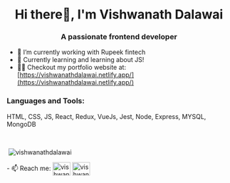 <h1 align="center">Hi there👋, I'm Vishwanath Dalawai</h1>
<h3 align="center">A passionate frontend developer</h3>


- 🔭 I’m currently working with Rupeek fintech
- 🌱 Currently learning and learning about JS!
- 👨‍💻 Checkout my portfolio website at: [https://vishwanathdalawai.netlify.app/](https://vishwanathdalawai.netlify.app/)


<h3 align="left">Languages and Tools:</h3>
HTML, CSS, JS, React, Redux, VueJs, Jest, Node, Express, MYSQL, MongoDB

&nbsp;

<p>&nbsp;<img align="center" src="https://github-readme-stats.vercel.app/api?username=vishwanathdalawai&show_icons=true&locale=en" alt="vishwanathdalawai" /></p>
- 📫 Reach me: <a href="https://linkedin.com/in/vishwanath-dalawai/" target="blank"><img align="center" src="https://raw.githubusercontent.com/rahuldkjain/github-profile-readme-generator/master/src/images/icons/Social/linked-in-alt.svg" alt="vishwanath-dalawai/" height="30" width="40" /></a>
<a href="https://twitter.com/vishwanathd123" target="blank"><img align="center" src="https://raw.githubusercontent.com/rahuldkjain/github-profile-readme-generator/master/src/images/icons/Social/twitter.svg" alt="vishwanathd123" height="30" width="40" /></a>
